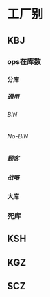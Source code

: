 
# 工厂别 

## KBJ 

 ### ops在库数
 #### 分库
 ##### 通用
 ###### BIN
 ###### No-BIN
 ##### 顾客
 ##### 战略

#### 大库
 
 
 ### 死库
## KSH 
## KGZ

## SCZ
